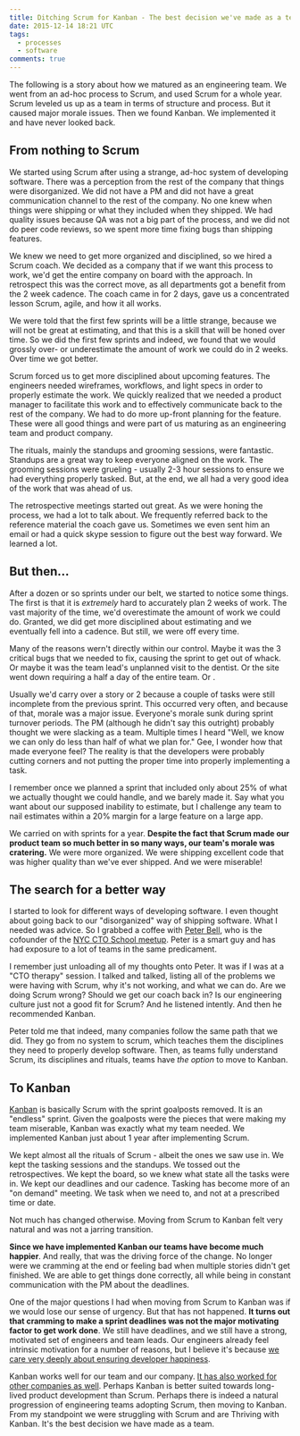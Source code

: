 ```yaml
---
title: Ditching Scrum for Kanban - The best decision we've made as a team
date: 2015-12-14 18:21 UTC
tags:
  - processes
  - software
comments: true
---
```


The following is a story about how we matured as an engineering team.  We went from an ad-hoc process to Scrum, and used Scrum for a whole year.  Scrum leveled us up as a team in terms of structure and process.  But it caused major morale issues.  Then we found Kanban.  We implemented it and have never looked back.

<!--more-->

## From nothing to Scrum

We started using Scrum after using a strange, ad-hoc system of developing software.  There was a perception from the rest of the company that things were disorganized.  We did not have a PM and did not have a great communication channel to the rest of the company.  No one knew when things were shipping or what they included when they shipped.  We had quality issues because QA was not a big part of the process, and we did not do peer code reviews, so we spent more time fixing bugs than shipping features.

We knew we need to get more organized and disciplined, so we hired a Scrum coach.  We decided as a company that if we want this process to work, we'd get the entire company on board with the approach.  In retrospect this was the correct move, as all departments got a benefit from the 2 week cadence.  The coach came in for 2 days, gave us a concentrated lesson Scrum, agile, and how it all works.

We were told that the first few sprints will be a little strange, because we will not be great at estimating, and that this is a skill that will be honed over time.  So we did the first few sprints and indeed, we found that we would grossly over- or underestimate the amount of work we could do in 2 weeks.  Over time we got better.

Scrum forced us to get more disciplined about upcoming features.  The engineers needed wireframes, workflows, and light specs in order to properly estimate the work.  We quickly realized that we needed a product manager to facilitate this work and to effectively communicate back to the rest of the company.  We had to do more up-front planning for the feature. These were all good things and were part of us maturing as an engineering team and product company.

The rituals, mainly the standups and grooming sessions, were fantastic.  Standups are a great way to keep everyone aligned on the work.  The grooming sessions were grueling - usually 2-3 hour sessions to ensure we had everything properly tasked.  But, at the end, we all had a very good idea of the work that was ahead of us.

The retrospective meetings started out great.  As we were honing the process, we had a lot to talk about.  We frequently referred back to the reference material the coach gave us.  Sometimes we even sent him an email or had a quick skype session to figure out the best way forward.  We learned a lot.

## But then...

After a dozen or so sprints under our belt, we started to notice some things.  The first is that it is *extremely* hard to accurately plan 2 weeks of work.  The vast majority of the time, we'd overestimate the amount of work we could do.  Granted, we did get more disciplined about estimating and we eventually fell into a cadence.  But still, we were off every time.

Many of the reasons wern't directly within our control.  Maybe it was the 3 critical bugs that we needed to fix, causing the sprint to get out of whack.  Or maybe it was the team lead's unplanned visit to the dentist.  Or the site went down requiring a half a day of the entire team. Or <insert real life event here>.

Usually we'd carry over a story or 2 because a couple of tasks were still incomplete from the previous sprint.  This occurred very often, and because of that, morale was a major issue.  Everyone's morale sunk during sprint turnover periods.  The PM (although he didn't say this outright) probably thought we were slacking as a team.   Multiple times I heard "Well, we know we can only do less than half of what we plan for."  Gee, I wonder how that made everyone feel?  The reality is that the developers were probably cutting corners and not putting the proper time into properly implementing a task.

I remember once we planned a sprint that included only about 25% of what we actually thought we could handle, and we barely made it.  Say what you want about our supposed inability to estimate, but I challenge any team to nail estimates within a 20% margin for a large feature on a large app.

We carried on with sprints for a year.  **Despite the fact that Scrum made our product team so much better in so many ways, our team's morale was cratering.**  We were more organized.  We were shipping excellent code that was higher quality than we've ever shipped.  And we were miserable!

## The search for a better way

I started to look for different ways of developing software.  I even thought about going back to our "disorganized" way of shipping software.  What I needed was advice.  So I grabbed a coffee with [Peter Bell][5], who is the cofounder of the [NYC CTO School meetup][2].  Peter is a smart guy and has had exposure to a lot of teams in the same predicament.

I remember just unloading all of my thoughts onto Peter.  It was if I was at a "CTO therapy" session.  I talked and talked, listing all of the problems we were having with Scrum, why it's not working, and what we can do.  Are we doing Scrum wrong?  Should we get our coach back in?  Is our engineering culture just not a good fit for Scrum?  And he listened intently.  And then he recommended Kanban.

Peter told me that indeed, many companies follow the same path that we did.  They go from no system to scrum, which teaches them the disciplines they need to properly develop software.  Then, as teams fully understand Scrum, its disciplines and rituals, teams have *the option* to move to Kanban.

## To Kanban

[Kanban][3] is basically Scrum with the sprint goalposts removed.  It is an "endless" sprint.  Given the goalposts were the pieces that were making my team miserable, Kanban was exactly what my team needed.   We implemented Kanban just about 1 year after implementing Scrum.

We kept almost all the rituals of Scrum - albeit the ones we saw use in.  We kept the tasking sessions and the standups.  We tossed out the retrospectives.  We kept the board, so we knew what state all the tasks were in.  We kept our deadlines and our cadence.  Tasking has become more of an "on demand" meeting.  We task when we need to, and not at a prescribed time or date.

Not much has changed otherwise.  Moving from Scrum to Kanban felt very natural and was not a jarring transition.

**Since we have implemented Kanban our teams have become much happier**.  And really, that was the driving force of the change.  No longer were we cramming at the end or feeling bad when multiple stories didn't get finished.  We are able to get things done correctly, all while being in constant communication with the PM about the deadlines.

One of the major questions I had when moving from Scrum to Kanban was if we would lose our sense of urgency.  But that has not happened.  **It turns out that cramming to make a sprint deadlines was not the major motivating factor to get work done**.  We still have deadlines, and we still have a strong, motivated set of engineers and team leads.    Our engineers already feel intrinsic motivation for a number of reasons, but I believe it's because [we care very deeply about ensuring developer happiness][1].

Kanban works well for our team and our company.  [It has also worked for other companies as well][4].  Perhaps Kanban is better suited towards long-lived product development than Scrum.  Perhaps there is indeed a natural progression of engineering teams adopting Scrum, then moving to Kanban.   From my standpoint we were struggling with Scrum and are Thriving with Kanban.  It's the best decision we have made as a team.

[1]: https://medium.com/@gammons/making-20-time-work-for-your-engineering-team-d73adf699038#.4me00qy0d
[2]: http://www.meetup.com/ctoschool
[3]: https://www.youtube.com/watch?v=Jx6_E5XxqEo
[4]: https://stormpath.com/blog/so-long-scrum-hello-kanban
[5]: https://twitter.com/PeterBell
